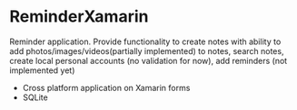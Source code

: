 # ReminderXamarin
Reminder application. Provide functionality to create notes with ability to add
photos/images/videos(partially implemented) to notes, search notes, create local personal accounts (no validation for now), add reminders (not implemented yet)
- Cross platform application on Xamarin forms
- SQLite
